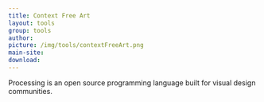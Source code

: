 ```yaml
---
title: Context Free Art
layout: tools
group: tools
author:
picture: /img/tools/contextFreeArt.png
main-site:
download:
---
```

Processing is an open source programming language built for visual design communities.